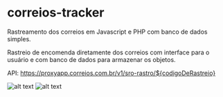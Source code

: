 # correios-tracker
Rastreamento dos correios em Javascript e PHP com banco de dados simples.

Rastreio de encomenda diretamente dos correios com interface para o usuário e com banco de dados para armazenar os objetos.

API: https://proxyapp.correios.com.br/v1/sro-rastro/${codigoDeRastreio}

![alt text]([http://url/to/img.png](https://raw.githubusercontent.com/MTHS1901/correios-tracker/main/Screenshot_2.png))
![alt text]([http://url/to/img.png](https://raw.githubusercontent.com/MTHS1901/correios-tracker/main/Screenshot_3.png))
